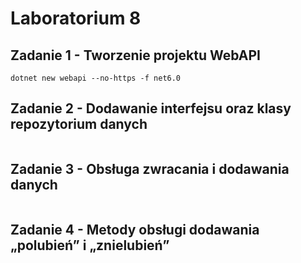 # Laboratorium 8

## Zadanie 1 - Tworzenie projektu WebAPI
```
dotnet new webapi --no-https -f net6.0
```

## Zadanie 2 - Dodawanie interfejsu oraz klasy repozytorium danych
```

```

## Zadanie 3 - Obsługa zwracania i dodawania danych
```

```

## Zadanie 4 - Metody obsługi dodawania „polubień” i „znielubień”
```

```
